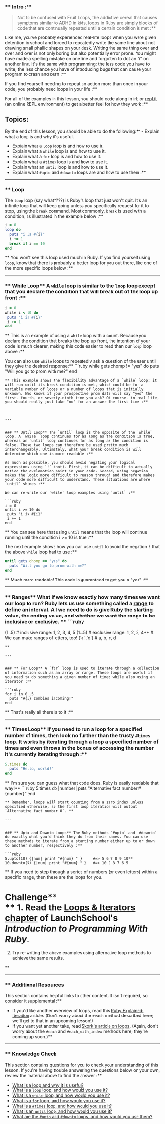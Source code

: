 ### ** Intro :** 
>Not to be confused with Fruit Loops, the addictive cereal that causes symptoms similar to ADHD in kids, loops in Ruby are simply blocks of code that are continually repeated until a certain condition is met :**

Like me, you've probably experienced real-life loops when you were given detention in school and forced to repeatedly write the same line about not drawing small phallic shapes on your desk. Writing the same thing over and over and over is not only boring but also potentially error prone. You might have made a spelling mistake on one line and forgotten to dot an "i" on another line. It's the same with programming: the less code you have to write, the less chance you have of introducing bugs that can cause your program to crash and burn :**

If you find yourself needing to repeat an action more than once in your code, you probably need loops in your life :**

For all of the examples in this lesson, you should code along in irb or [repl.it](https://repl.it/languages/ruby) (an online REPL environment) to get a better feel for how they work :**

## Topics:
By the end of this lesson, you should be able to do the following:**  - Explain what a loop is and why it's useful.
 - Explain what a `loop` loop is and how to use it.
 - Explain what a `while` loop is and how to use it.
 - Explain what a `for` loop is and how to use it.
 - Explain what a `#times` loop is and how to use it.
 - Explain what an `until` loop is and how to use it.
 - Explain what `#upto` and `#downto` loops are and how to use them :**



---


### ** Loop
The `loop` loop (say what????) is Ruby's loop that just won't quit. It's an infinite loop that will keep going unless you specifically request for it to stop, using the `break` command. Most commonly, `break` is used with a condition, as illustrated in the example below :**

```ruby
i = 0
loop do
  puts "i is #{i}"
  i += 1
  break if i == 10
end
```
** You won't see this loop used much in Ruby. If you find yourself using `loop`, know that there is probably a better loop for you out there, like one of the more specific loops below :**



---


### ** While Loop** A `while` loop is similar to the `loop` loop except that you declare the condition that will break out of the loop up front :**

```ruby
i = 0
while i < 10 do
 puts "i is #{i}"
 i += 1
end
```
** This is an example of using a `while` loop with a count. Because you declare the condition that breaks the loop up front, the intention of your code is much clearer, making this code easier to read than our `loop` loop above :**

You can also use `while` loops to repeatedly ask a question of the user until they give the desired response:** ```ruby
while gets.chomp != "yes" do
  puts "Will you go to prom with me?"
end
```
** This example shows the flexibility advantage of a `while` loop: it will run until its break condition is met, which could be for a variable number of loops or a number of loops that is initially unknown. Who knows if your prospective prom date will say "yes" the first, fourth, or seventy-ninth time you ask? Of course, in real life, you should really just take "no" for an answer the first time :**



---


### ** Until Loop** The `until` loop is the opposite of the `while` loop. A `while` loop continues for as long as the condition is true, whereas an `until` loop continues for as long as the condition is false. These two loops can therefore be used pretty much interchangeably. Ultimately, what your break condition is will determine which one is more readable :**

As much as possible, you should avoid negating your logical expressions using `!` (not). First, it can be difficult to actually notice the exclamation point in your code. Second, using negation makes the logic more difficult to reason through and therefore makes your code more difficult to understand. These situations are where `until` shines :**

We can re-write our `while` loop examples using `until` :**

```ruby
i = 0
until i >= 10 do
 puts "i is #{i}"
 i += 1
end
```
** You can see here that using `until` means that the loop will continue running until the condition i >= 10 is true :**

The next example shows how you can use `until` to avoid the negation `!` that the above `while` loop had to use :**

```ruby
until gets.chomp == "yes" do
  puts "Will you go to prom with me?"
end
```
** Much more readable! This code is guaranteed to get you a "yes" :**



---


### ** Ranges** What if we know exactly how many times we want our loop to run? Ruby lets us use something called a [range](https://ruby-doc.org/core-2.7.1/Range.html) to define an interval. All we need to do is give Ruby the starting value, the ending value, and whether we want the range to be inclusive or exclusive. ** ```ruby
(1..5)      # inclusive range: 1, 2, 3, 4, 5
(1...5)     # exclusive range: 1, 2, 3, 4** # We can make ranges of letters, too!
('a'..'d')  # a, b, c, d
```
** 

---


### ** For Loop** A `for` loop is used to iterate through a collection of information such as an array or range. These loops are useful if you need to do something a given number of times while also using an iterator :**

```ruby
for i in 0..5
  puts "#{i} zombies incoming!"
end
```
** That's really all there is to it :**



---


### ** Times Loop** If you need to run a loop for a specified number of times, then look no further than the trusty `#times` loop. It works by iterating through a loop a specified number of times and even throws in the bonus of accessing the number it's currently iterating through :**

```ruby
5.times do
  puts "Hello, world!"
end
```
** I'm sure you can guess what that code does. Ruby is easily readable that way!** ```ruby
5.times do |number|
  puts "Alternative fact number #{number}"
end
```
** Remember, loops will start counting from a zero index unless specified otherwise, so the first loop iteration will output `Alternative fact number 0`. ** 

---


### ** Upto and Downto Loops** The Ruby methods `#upto` and `#downto` do exactly what you'd think they do from their names. You can use these methods to iterate from a starting number either up to or down to another number, respectively :**

```ruby
5.upto(10) {|num| print "#{num} " }     #=> 5 6 7 8 9 10** 10.downto(5) {|num| print "#{num} " }   #=> 10 9 8 7 6 5
```
** If you need to step through a series of numbers (or even letters) within a specific range, then these are the loops for you.
# Challenge** <div class="lesson-content__panel" markdown="1">** 1. Read the [Loops & Iterators chapter](https://launchschool.com/books/ruby/read/loops_iterators) of LaunchSchool's *Introduction to Programming With Ruby*. 
2. Try re-writing the above examples using alternative loop methods to achieve the same results.
</div>** 

---


### ** Additional Resources
This section contains helpful links to other content. It isn't required, so consider it supplemental :**

 - If you'd like another overview of loops, read this [Ruby Explained: Iteration](https://www.eriktrautman.com/posts/ruby-explained-iteration) article. (Don't worry about the `#each` method described here; we'll get to that in an upcoming lesson!)
 - If you want yet another take, read [Skork's article on loops](https://skorks.com/2009/09/a-wealth-of-ruby-loops-and-iterators/). (Again, don't worry about the `#each` and `#each_with_index` methods here; they're coming up soon.)** 

---


### ** Knowledge Check
This section contains questions for you to check your understanding of this lesson. If you're having trouble answering the questions below on your own, review the material above to find the answer :**

 * <a class="knowledge-check-link" href="#introduction">What is a loop and why it is useful?</a>
 * <a class="knowledge-check-link" href="#loop">What is a `loop` loop, and how would you use it?</a>
 * <a class="knowledge-check-link" href="#while-loop">What is a `while` loop, and how would you use it?</a>
 * <a class="knowledge-check-link" href="#for-loop">What is a `for` loop, and how would you use it?</a>
 * <a class="knowledge-check-link" href="#times-loop">What is a `#times` loop, and how would you use it?</a>
 * <a class="knowledge-check-link" href="#until-loop">What is an `until` loop, and how would you use it?</a>
 * <a class="knowledge-check-link" href="#upto-and-downto-loops">What are the `#upto` and `#downto` loops, and how would you use them?</a>
